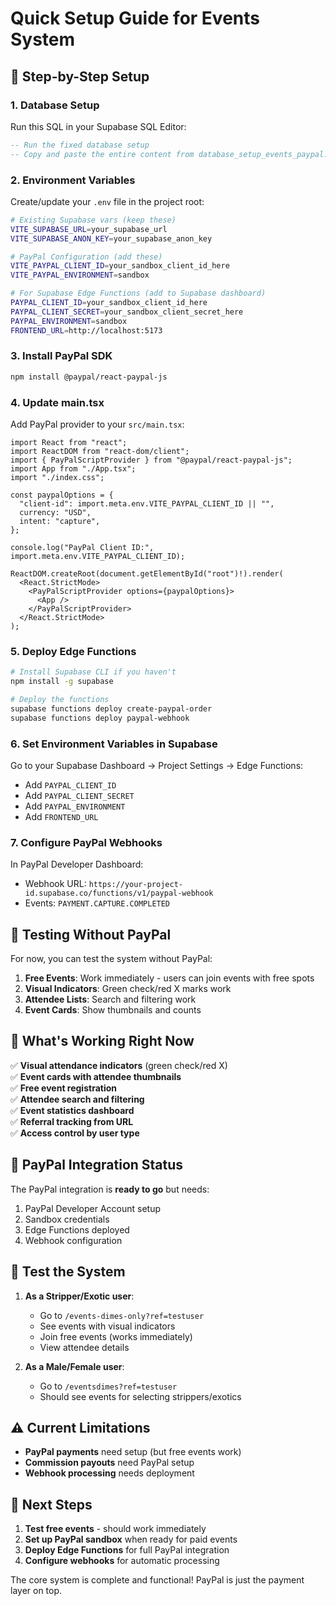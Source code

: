 # Quick Setup Guide for Events System

## 🚀 Step-by-Step Setup

### 1. Database Setup

Run this SQL in your Supabase SQL Editor:

```sql
-- Run the fixed database setup
-- Copy and paste the entire content from database_setup_events_paypal.sql
```

### 2. Environment Variables

Create/update your `.env` file in the project root:

```bash
# Existing Supabase vars (keep these)
VITE_SUPABASE_URL=your_supabase_url
VITE_SUPABASE_ANON_KEY=your_supabase_anon_key

# PayPal Configuration (add these)
VITE_PAYPAL_CLIENT_ID=your_sandbox_client_id_here
VITE_PAYPAL_ENVIRONMENT=sandbox

# For Supabase Edge Functions (add to Supabase dashboard)
PAYPAL_CLIENT_ID=your_sandbox_client_id_here
PAYPAL_CLIENT_SECRET=your_sandbox_client_secret_here
PAYPAL_ENVIRONMENT=sandbox
FRONTEND_URL=http://localhost:5173
```

### 3. Install PayPal SDK

```bash
npm install @paypal/react-paypal-js
```

### 4. Update main.tsx

Add PayPal provider to your `src/main.tsx`:

```tsx
import React from "react";
import ReactDOM from "react-dom/client";
import { PayPalScriptProvider } from "@paypal/react-paypal-js";
import App from "./App.tsx";
import "./index.css";

const paypalOptions = {
  "client-id": import.meta.env.VITE_PAYPAL_CLIENT_ID || "",
  currency: "USD",
  intent: "capture",
};

console.log("PayPal Client ID:", import.meta.env.VITE_PAYPAL_CLIENT_ID);

ReactDOM.createRoot(document.getElementById("root")!).render(
  <React.StrictMode>
    <PayPalScriptProvider options={paypalOptions}>
      <App />
    </PayPalScriptProvider>
  </React.StrictMode>
);
```

### 5. Deploy Edge Functions

```bash
# Install Supabase CLI if you haven't
npm install -g supabase

# Deploy the functions
supabase functions deploy create-paypal-order
supabase functions deploy paypal-webhook
```

### 6. Set Environment Variables in Supabase

Go to your Supabase Dashboard → Project Settings → Edge Functions:

- Add `PAYPAL_CLIENT_ID`
- Add `PAYPAL_CLIENT_SECRET`
- Add `PAYPAL_ENVIRONMENT`
- Add `FRONTEND_URL`

### 7. Configure PayPal Webhooks

In PayPal Developer Dashboard:

- Webhook URL: `https://your-project-id.supabase.co/functions/v1/paypal-webhook`
- Events: `PAYMENT.CAPTURE.COMPLETED`

## 🧪 Testing Without PayPal

For now, you can test the system without PayPal:

1. **Free Events**: Work immediately - users can join events with free spots
2. **Visual Indicators**: Green check/red X marks work
3. **Attendee Lists**: Search and filtering work
4. **Event Cards**: Show thumbnails and counts

## 🎯 What's Working Right Now

✅ **Visual attendance indicators** (green check/red X)  
✅ **Event cards with attendee thumbnails**  
✅ **Free event registration**  
✅ **Attendee search and filtering**  
✅ **Event statistics dashboard**  
✅ **Referral tracking from URL**  
✅ **Access control by user type**

## 🔧 PayPal Integration Status

The PayPal integration is **ready to go** but needs:

1. PayPal Developer Account setup
2. Sandbox credentials
3. Edge Functions deployed
4. Webhook configuration

## 📱 Test the System

1. **As a Stripper/Exotic user**:

   - Go to `/events-dimes-only?ref=testuser`
   - See events with visual indicators
   - Join free events (works immediately)
   - View attendee details

2. **As a Male/Female user**:
   - Go to `/eventsdimes?ref=testuser`
   - Should see events for selecting strippers/exotics

## ⚠️ Current Limitations

- **PayPal payments** need setup (but free events work)
- **Commission payouts** need PayPal setup
- **Webhook processing** needs deployment

## 🎉 Next Steps

1. **Test free events** - should work immediately
2. **Set up PayPal sandbox** when ready for paid events
3. **Deploy Edge Functions** for full PayPal integration
4. **Configure webhooks** for automatic processing

The core system is complete and functional! PayPal is just the payment layer on top.
